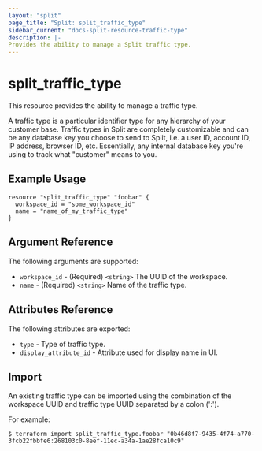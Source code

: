 ```yaml
---
layout: "split"
page_title: "Split: split_traffic_type"
sidebar_current: "docs-split-resource-traffic-type"
description: |-
Provides the ability to manage a Split traffic type.
---
```


# split_traffic_type

This resource provides the ability to manage a traffic type.

A traffic type is a particular identifier type for any hierarchy of your customer base. Traffic types in Split are
completely customizable and can be any database key you choose to send to Split, i.e. a user ID, account ID, IP address,
browser ID, etc. Essentially, any internal database key you're using to track what "customer" means to you.

## Example Usage

```hcl-terraform
resource "split_traffic_type" "foobar" {
  workspace_id = "some_workspace_id"
  name = "name_of_my_traffic_type"
}
```

## Argument Reference

The following arguments are supported:

* `workspace_id` - (Required) `<string>` The UUID of the workspace.
* `name` - (Required) `<string>` Name of the traffic type.

## Attributes Reference

The following attributes are exported:

* `type`  - Type of traffic type.
* `display_attribute_id` - Attribute used for display name in UI.

## Import

An existing traffic type can be imported using the combination of the workspace UUID
and traffic type UUID separated by a colon (':').

For example:

```shell script
$ terraform import split_traffic_type.foobar "0b46d8f7-9435-4f74-a770-3fcb22fbbfe6:268103c0-8eef-11ec-a34a-1ae28fca10c9"
```